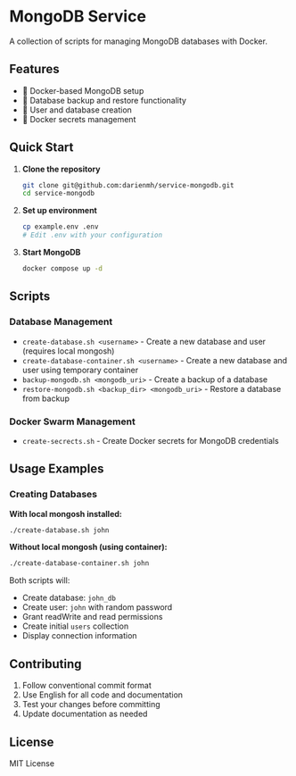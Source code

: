 # MongoDB Service

A collection of scripts for managing MongoDB databases with Docker.

## Features

- 🐳 Docker-based MongoDB setup
- 🔄 Database backup and restore functionality
- 👤 User and database creation
- 🔐 Docker secrets management

## Quick Start

1. **Clone the repository**
   ```bash
   git clone git@github.com:darienmh/service-mongodb.git
   cd service-mongodb
   ```

2. **Set up environment**
   ```bash
   cp example.env .env
   # Edit .env with your configuration
   ```

3. **Start MongoDB**
   ```bash
   docker compose up -d
   ```

## Scripts

### Database Management
- `create-database.sh <username>` - Create a new database and user (requires local mongosh)
- `create-database-container.sh <username>` - Create a new database and user using temporary container
- `backup-mongodb.sh <mongodb_uri>` - Create a backup of a database
- `restore-mongodb.sh <backup_dir> <mongodb_uri>` - Restore a database from backup

### Docker Swarm Management
- `create-secrects.sh` - Create Docker secrets for MongoDB credentials

## Usage Examples

### Creating Databases

**With local mongosh installed:**
```bash
./create-database.sh john
```

**Without local mongosh (using container):**
```bash
./create-database-container.sh john
```

Both scripts will:
- Create database: `john_db`
- Create user: `john` with random password
- Grant readWrite and read permissions
- Create initial `users` collection
- Display connection information

## Contributing

1. Follow conventional commit format
2. Use English for all code and documentation
3. Test your changes before committing
4. Update documentation as needed

## License

MIT License 